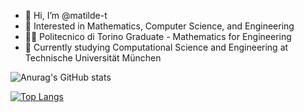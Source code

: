 - 👋 Hi, I’m @matilde-t
- 👀 Interested in Mathematics, Computer Science, and Engineering
- 👩‍🎓 Politecnico di Torino Graduate - Mathematics for Engineering
- 🌱 Currently studying Computational Science and Engineering at Technische Universität München


![Anurag's GitHub stats](https://github-readme-stats.vercel.app/api?username=matilde-t&count_private=true&show_icons=true&theme=vue&hide=stars&include_all_commits=true)

[![Top Langs](https://github-readme-stats.vercel.app/api/top-langs/?username=matilde-t&theme=vue&layout=compact&langs_count=6&hide=glsl,jupyter%20notebook)](https://github.com/anuraghazra/github-readme-stats)
<!---
matilde-t/matilde-t is a ✨ special ✨ repository because its `README.md` (this file) appears on your GitHub profile.
You can click the Preview link to take a look at your changes.
--->

